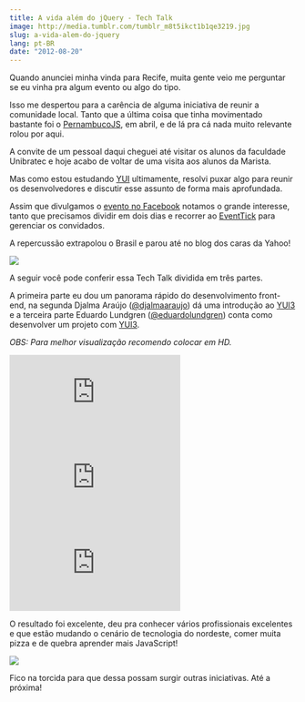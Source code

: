 ```yaml
---
title: A vida além do jQuery - Tech Talk
image: http://media.tumblr.com/tumblr_m8t5ikct1b1qe3219.jpg
slug: a-vida-alem-do-jquery
lang: pt-BR
date: "2012-08-20"
---
```


Quando anunciei minha vinda para Recife, muita gente veio me perguntar se eu vinha pra algum evento ou algo do tipo.

Isso me despertou para a carência de alguma iniciativa de reunir a comunidade local. Tanto que a última coisa que tinha movimentado bastante foi o [PernambucoJS](http://pernambucojs.com), em abril, e de lá pra cá nada muito relevante rolou por aqui.

<!-- more -->

A convite de um pessoal daqui cheguei até visitar os alunos da faculdade Unibratec e hoje acabo de voltar de uma visita aos alunos da Marista.

Mas como estou estudando [YUI](http://yuilibrary.com) ultimamente, resolvi puxar algo para reunir os desenvolvedores e discutir esse assunto de forma mais aprofundada.

Assim que divulgamos o [evento no Facebook](http://www.facebook.com/events/274730295965383/) notamos o grande interesse, tanto que precisamos dividir em dois dias e recorrer ao [EventTick](http://eventick.com.br/a-vida-alem-do-jquery-16-08) para gerenciar os convidados.

A repercussão extrapolou o Brasil e parou até no blog dos caras da Yahoo!

[![](http://media.tumblr.com/tumblr_m92pywt3sT1qe3219.jpg)](http://www.yuiblog.com/blog/2012/08/15/yui-tech-talks-at-liferay-brasil-this-week/)

A seguir você pode conferir essa Tech Talk dividida em três partes.

A primeira parte eu dou um panorama rápido do desenvolvimento front-end, na segunda Djalma Araújo ([@djalmaaraujo](http://twitter.com/djalmaaraujo)) dá uma introdução ao [YUI3](http://yuilibrary.com) e a terceira parte Eduardo Lundgren ([@eduardolundgren](http://twitter.com/eduardolundgren)) conta como desenvolver um projeto com [YUI3](http://yuilibrary.com).

_OBS: Para melhor visualização recomendo colocar em HD._

<div class="iframe-wrap">
  <iframe src="http://www.youtube.com/embed/k212frcMVcU" frameborder="0" allowfullscreen="true">
  </iframe>
</div>

<div class="iframe-wrap">
  <iframe src="http://www.youtube.com/embed/CdXQbEE_eaQ" frameborder="0" allowfullscreen="true">
  </iframe>
</div>

<div class="iframe-wrap">
  <iframe src="http://www.youtube.com/embed/S2-hulIt3FU" frameborder="0" allowfullscreen="true">
  </iframe>
</div>

O resultado foi excelente, deu pra conhecer vários profissionais excelentes e que estão mudando o cenário de tecnologia do nordeste, comer muita pizza e de quebra aprender mais JavaScript!

![](http://media.tumblr.com/tumblr_m9363g5e3g1qe3219.jpg)

Fico na torcida para que dessa possam surgir outras iniciativas. Até a próxima!
